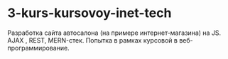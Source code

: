 # 3-kurs-kursovoy-inet-tech
Разработка сайта автосалона (на примере интернет-магазина) на JS. AJAX , REST, MERN-стек.
Попытка в рамках курсовой в веб-программирование.
